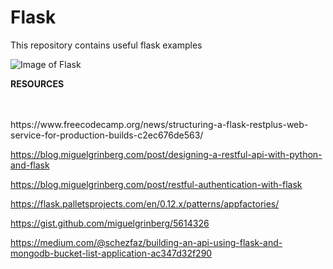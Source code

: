 # Flask
This repository contains useful flask examples


![Image of Flask](https://flask.palletsprojects.com/en/1.1.x/_images/flask-logo.png)


<b>RESOURCES</b>

<br>
<br>
https://www.freecodecamp.org/news/structuring-a-flask-restplus-web-service-for-production-builds-c2ec676de563/

https://blog.miguelgrinberg.com/post/designing-a-restful-api-with-python-and-flask

https://blog.miguelgrinberg.com/post/restful-authentication-with-flask

https://flask.palletsprojects.com/en/0.12.x/patterns/appfactories/

https://gist.github.com/miguelgrinberg/5614326

https://medium.com/@schezfaz/building-an-api-using-flask-and-mongodb-bucket-list-application-ac347d32f290
